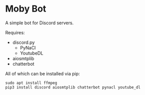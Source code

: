 # Moby Bot

A simple bot for Discord servers.

Requires:
-   discord.py
    -	PyNaCl
    -   YoutubeDL
-   aiosmtplib
-   chatterbot

All of which can be installed via pip:

```
sudo apt install ffmpeg  
pip3 install discord aiosmtplib chatterbot pynacl youtube_dl
```
